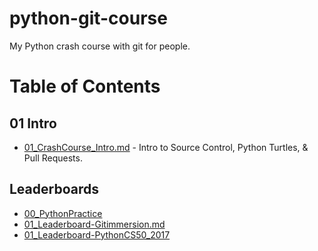 # python-git-course
My Python crash course with git for people.

# Table of Contents

## 01 Intro
- [01_CrashCourse_Intro.md](https://github.com/darkmastermindz/python-git-course/blob/master/01_CrashCourse_Intro.md) - Intro to Source Control, Python Turtles, & Pull Requests.

## Leaderboards
- [00_PythonPractice](https://github.com/darkmastermindz/python-git-course/blob/master/00_Leaderboard-PythonPractice.md)
- [01_Leaderboard-Gitimmersion.md](https://github.com/darkmastermindz/python-git-course/blob/master/00_Leaderboard-Gitimmersion.md)
- [01_Leaderboard-PythonCS50_2017](https://github.com/darkmastermindz/python-git-course/blob/master/01_Leaderboard-PythonCS50_2017.md)
